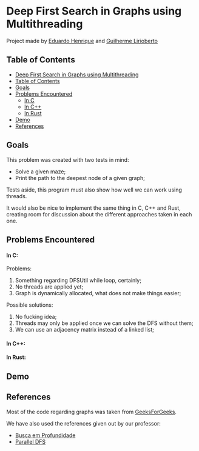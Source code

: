 # Deep First Search in Graphs using Multithreading

Project made by [Eduardo Henrique](https://github.com/ed-henrique) and [Guilherme Lirioberto]()

## Table of Contents

- [Deep First Search in Graphs using Multithreading](#deep-first-search-in-graphs-using-multithreading)
- [Table of Contents](#table-of-contents)
- [Goals](#goals)
- [Problems Encountered](#problems-encountered)
  - [In C](#in-c)
  - [In C++](#in-c-1)
  - [In Rust](#in-rust)
- [Demo](#demo)
- [References](#references)

## Goals

This problem was created with two tests in mind:

- Solve a given maze;
- Print the path to the deepest node of a given graph;

Tests aside, this program must also show how well we can work using threads.

It would also be nice to implement the same thing in C, C++ and Rust, creating room for discussion about the different approaches taken in each one.

## Problems Encountered

#### __In C:__

Problems:

1. Something regarding DFSUtil while loop, certainly;
2. No threads are applied yet;
3. Graph is dynamically allocated, what does not make things easier;

Possible solutions:

1. No fucking idea;
2. Threads may only be applied once we can solve the DFS without them;
3. We can use an adjacency matrix instead of a linked list;

#### __In C++:__

#### __In Rust:__

## Demo

<!--- Remember to put the video in here after --->

## References

Most of the code regarding graphs was taken from [GeeksForGeeks](https://www.geeksforgeeks.org/graph-data-structure-and-algorithms/).

We have also used the references given out by our professor:

- [Busca em Profundidade](https://www.ime.usp.br/~pf/algoritmos_para_grafos/aulas/dfs.html)
- [Parallel DFS](https://www.daniweb.com/programming/software-development/threads/456242/parallel-dfs)